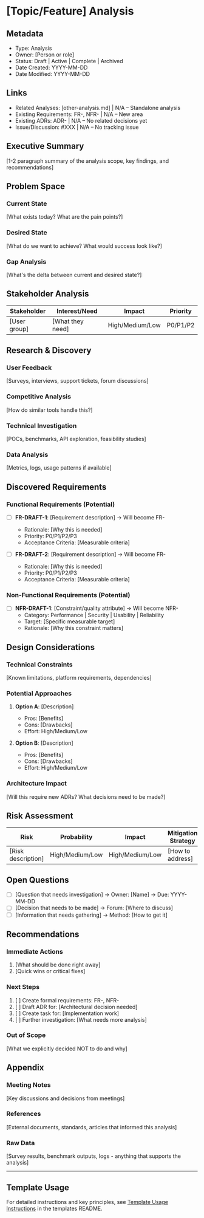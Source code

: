 # [Topic/Feature] Analysis

## Metadata
- Type: Analysis
- Owner: [Person or role]
- Status: Draft | Active | Complete | Archived
  <!-- Draft: Initial exploration | Active: Ongoing analysis | Complete: Ready for requirements | Archived: Analysis concluded -->
- Date Created: YYYY-MM-DD
- Date Modified: YYYY-MM-DD

## Links
<!-- Internal project artifacts only -->
- Related Analyses: [other-analysis.md] | N/A – Standalone analysis
- Existing Requirements: FR-<id>, NFR-<id> | N/A – New area
- Existing ADRs: ADR-<id> | N/A – No related decisions yet
- Issue/Discussion: #XXX | N/A – No tracking issue

## Executive Summary

[1-2 paragraph summary of the analysis scope, key findings, and recommendations]

## Problem Space

### Current State
[What exists today? What are the pain points?]

### Desired State  
[What do we want to achieve? What would success look like?]

### Gap Analysis
[What's the delta between current and desired state?]

## Stakeholder Analysis

| Stakeholder | Interest/Need | Impact | Priority |
|------------|---------------|---------|----------|
| [User group] | [What they need] | High/Medium/Low | P0/P1/P2 |

## Research & Discovery

### User Feedback
[Surveys, interviews, support tickets, forum discussions]

### Competitive Analysis
[How do similar tools handle this?]

### Technical Investigation
[POCs, benchmarks, API exploration, feasibility studies]

### Data Analysis
[Metrics, logs, usage patterns if available]

## Discovered Requirements

### Functional Requirements (Potential)
- [ ] **FR-DRAFT-1**: [Requirement description] → Will become FR-<id>
  - Rationale: [Why this is needed]
  - Priority: P0/P1/P2/P3
  - Acceptance Criteria: [Measurable criteria]

- [ ] **FR-DRAFT-2**: [Requirement description] → Will become FR-<id>
  - Rationale: [Why this is needed]
  - Priority: P0/P1/P2/P3
  - Acceptance Criteria: [Measurable criteria]

### Non-Functional Requirements (Potential)
- [ ] **NFR-DRAFT-1**: [Constraint/quality attribute] → Will become NFR-<id>
  - Category: Performance | Security | Usability | Reliability
  - Target: [Specific measurable target]
  - Rationale: [Why this constraint matters]

## Design Considerations

### Technical Constraints
[Known limitations, platform requirements, dependencies]

### Potential Approaches
1. **Option A**: [Description]
   - Pros: [Benefits]
   - Cons: [Drawbacks]
   - Effort: High/Medium/Low

2. **Option B**: [Description]
   - Pros: [Benefits]
   - Cons: [Drawbacks]
   - Effort: High/Medium/Low

### Architecture Impact
[Will this require new ADRs? What decisions need to be made?]

## Risk Assessment

| Risk | Probability | Impact | Mitigation Strategy |
|------|------------|--------|-------------------|
| [Risk description] | High/Medium/Low | High/Medium/Low | [How to address] |

## Open Questions

- [ ] [Question that needs investigation] → Owner: [Name] → Due: YYYY-MM-DD
- [ ] [Decision that needs to be made] → Forum: [Where to discuss]
- [ ] [Information that needs gathering] → Method: [How to get it]

## Recommendations

### Immediate Actions
1. [What should be done right away]
2. [Quick wins or critical fixes]

### Next Steps
1. [ ] Create formal requirements: FR-<id>, NFR-<id>
2. [ ] Draft ADR for: [Architectural decision needed]
3. [ ] Create task for: [Implementation work]
4. [ ] Further investigation: [What needs more analysis]

### Out of Scope
[What we explicitly decided NOT to do and why]

## Appendix

### Meeting Notes
[Key discussions and decisions from meetings]

### References
[External documents, standards, articles that informed this analysis]

### Raw Data
[Survey results, benchmark outputs, logs - anything that supports the analysis]

---

## Template Usage

For detailed instructions and key principles, see [Template Usage Instructions](README.md#analysis-template-analysismd) in the templates README.